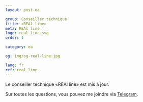```yaml
---
layout: post-ea

group: Conseiller technique
title: «REAl line»
meta: REAl line
logo: real_line.svg
order: 1

category: ea

og: img/og-real-line.jpg

lang: fr
ref: real_line
---
```


Le conseiller technique «REAl line» est mis à jour.

Sur toutes les questions, vous pouvez me joindre via <a href="https://t.me/chutkoy" target="_blank">Telegram</a>.
